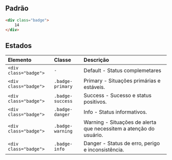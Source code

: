 ## Padrão

```html
<div class="badge">
    14
</div>
```

## Estados

| Elemento                | Classe                    | Descrição                                                                                                           |
| :---------------------- | :------------------------ | :------------------------------------------------------------------------------------------------------------------ |
| `<div class="badge">`   | `-`                       | Default - Status complemetares                                                                                      |
| `<div class="badge">`   | `.badge-primary`          | Primary - Situações primárias e estáveis.                                                                           |
| `<div class="badge">`   | `.badge-success`          | Success - Sucesso e status positivos.                                                                               |
| `<div class="badge">`   | `.badge-danger`           | Info - Status informativos.                                                                                         |
| `<div class="badge">`   | `.badge-warning`          | Warning - Situações de alerta que necessitem a atenção do usuário.                                                  |
| `<div class="badge">`   | `.badge-info`             | Danger - Status de erro, perigo e inconsistência.                                                                   |